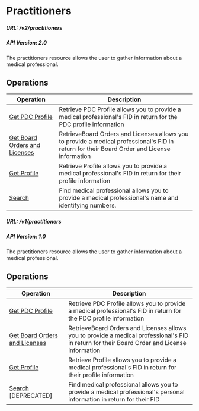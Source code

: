 # Practitioners

##### URL: /v2/practitioners
##### API Version: 2.0

The practitioners resource allows the user to gather information about a medical professional. 

## Operations

| Operation | Description |
| --------- | ----------- |
| [Get PDC Profile](get-pdcprofile.md) | Retrieve PDC Profile allows you to provide a medical professional's FID in return for the PDC profile information |
| [Get Board Orders and Licenses](get-license.md) | RetrieveBoard Orders and Licenses allows you to provide a medical professional's FID in return for their Board Order and License information |
| [Get Profile](get-profile.md) | Retrieve Profile allows you to provide a medical professional's FID in return for their profile information |
| [Search](search.md) | Find medical professional allows you to provide a medical professional's name and identifying numbers. |

##### URL: /v1/practitioners
##### API Version: 1.0

The practitioners resource allows the user to gather information about a medical professional. 

## Operations

| Operation | Description |
| --------- | ----------- |
| [Get PDC Profile](get-pdcprofile.md) | Retrieve PDC Profile allows you to provide a medical professional's FID in return for the PDC profile information |
| [Get Board Orders and Licenses](get-license.md) | RetrieveBoard Orders and Licenses allows you to provide a medical professional's FID in return for their Board Order and License information |
| [Get Profile](get-profile.md) | Retrieve Profile allows you to provide a medical professional's FID in return for their profile information |
| [Search](search-v1.md) [DEPRECATED]| Find medical professional allows you to provide a medical professional's personal information in return for their FID |
